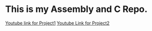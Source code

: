# This is my Assembly and C Repo.


[Youtube link for Project1](https://www.youtube.com/watch?v=N-fr48iww60)
[Youtube Link for Project2]((https://www.youtube.com/watch?v=8LBfNJ22xeE))
